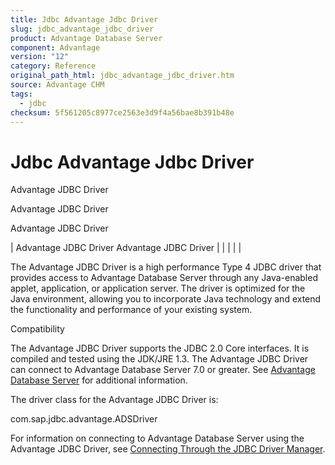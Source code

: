 ```yaml
---
title: Jdbc Advantage Jdbc Driver
slug: jdbc_advantage_jdbc_driver
product: Advantage Database Server
component: Advantage
version: "12"
category: Reference
original_path_html: jdbc_advantage_jdbc_driver.htm
source: Advantage CHM
tags:
  - jdbc
checksum: 5f561205c8977ce2563e3d9f4a56bae8b391b48e
---
```


# Jdbc Advantage Jdbc Driver

Advantage JDBC Driver

Advantage JDBC Driver

Advantage JDBC Driver

| Advantage JDBC Driver  Advantage JDBC Driver |  |  |  |  |

The Advantage JDBC Driver is a high performance Type 4 JDBC driver that provides access to Advantage Database Server through any Java-enabled applet, application, or application server. The driver is optimized for the Java environment, allowing you to incorporate Java technology and extend the functionality and performance of your existing system.

Compatibility

The Advantage JDBC Driver supports the JDBC 2.0 Core interfaces. It is compiled and tested using the JDK/JRE 1.3. The Advantage JDBC Driver can connect to Advantage Database Server 7.0 or greater. See [Advantage Database Server](master_advantage_database_server.md) for additional information.

The driver class for the Advantage JDBC Driver is:

com.sap.jdbc.advantage.ADSDriver

For information on connecting to Advantage Database Server using the Advantage JDBC Driver, see [Connecting Through the JDBC Driver Manager](jdbc_connecting_through_the_jdbc_driver_manager.md).
